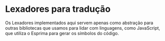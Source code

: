 # Lexadores para tradução

Os Lexadores implementados aqui servem apenas como abstração para outras bibliotecas que usamos para lidar com linguagens, como JavaScript, que utiliza o Esprima para gerar os símbolos do código.